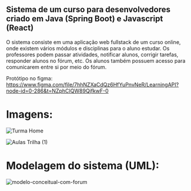 ## Sistema de um curso para desenvolvedores criado em Java (Spring Boot) e Javascript (React)

O sistema consiste em uma aplicação web fullstack de um curso online, onde existem vários módulos e disciplinas para o aluno estudar. Os professores podem passar atividades,
notificar alunos, corrigir tarefas, responder alunos no fórum, etc. Os alunos também possuem acesso para comunicarem entre si por meio do fórum. 

Protótipo no figma: https://www.figma.com/file/7hhNZXaCdQz6HfYuPnvNeR/LearningAPI?node-id=0-286&t=NZphCIQW89QjfkwF-0

# Imagens:

![Turma Home](https://user-images.githubusercontent.com/98703816/233697819-05341db7-76f9-4844-ab74-d4f0ee390875.png)

![Aulas Trilha (1)](https://user-images.githubusercontent.com/98703816/233698623-2d7fa685-f847-4e7c-8a52-ed682554e318.png)

# Modelagem do sistema (UML):

![modelo-conceitual-com-forum](https://user-images.githubusercontent.com/98703816/234083482-54fc6352-6613-4b23-b678-688fac4fc56f.png)




